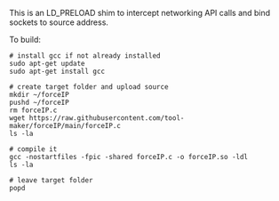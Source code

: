 This is an LD_PRELOAD shim to intercept networking API calls and bind sockets to source address.

To build:

```
# install gcc if not already installed
sudo apt-get update
sudo apt-get install gcc

# create target folder and upload source
mkdir ~/forceIP
pushd ~/forceIP
rm forceIP.c
wget https://raw.githubusercontent.com/tool-maker/forceIP/main/forceIP.c
ls -la

# compile it
gcc -nostartfiles -fpic -shared forceIP.c -o forceIP.so -ldl
ls -la

# leave target folder
popd
```
